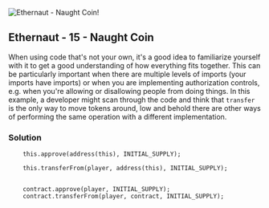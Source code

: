 ![Ethernaut - Naught Coin!](https://ethernaut.openzeppelin.com/imgs/BigLevel15.svg)

## Ethernaut - 15 - Naught Coin

When using code that's not your own, it's a good idea to familiarize yourself with it to get a good understanding of how everything fits together. This can be particularly important when there are multiple levels of imports (your imports have imports) or when you are implementing authorization controls, e.g. when you're allowing or disallowing people from doing things. In this example, a developer might scan through the code and think that ```transfer``` is the only way to move tokens around, low and behold there are other ways of performing the same operation with a different implementation.

### Solution


		this.approve(address(this), INITIAL_SUPPLY);

		this.transferFrom(player, address(this), INITIAL_SUPPLY);


        contract.approve(player, INITIAL_SUPPLY);
        contract.transferFrom(player, contract, INITIAL_SUPPLY);